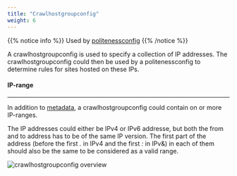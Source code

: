 ```yaml
---
title: "Crawlhostgroupconfig"
weight: 6
---
```

{{% notice info %}}
Used by [politenessconfig](../politenessconfig)
{{% /notice %}}

A crawlhostgroupconfig  is used to specify a collection of IP addresses.
The crawlhostgroupconfig could then be used by a politenessconfig to determine rules for sites hosted on these IPs.  

#### IP-range
-------------

In addition to [metadata](../#veidemann-meta), a crawlhostgroupconfig  could contain on or more IP-ranges.

The IP addresses could either be IPv4 or IPv6 addresse,  but both the from and to address has to be of the same IP version.
The first part of the address (before the first *.* in IPv4 and the first *:* in IPv&) in each of them  should also be
the same to be considered as a valid range.

![crawlhostgroupconfig overview](/veidemann/docs/img/crawlhostgroupconfig/veidemann_dashboard_crawlhostgroupconfig_overview.png)
